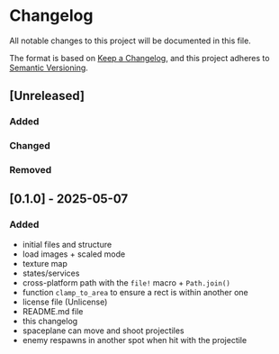 # Changelog

All notable changes to this project will be documented in this file.

The format is based on [Keep a Changelog](https://keepachangelog.com/en/1.1.0/),
and this project adheres to [Semantic Versioning](https://semver.org/spec/v2.0.0.html).

## [Unreleased]

### Added


### Changed


### Removed



## [0.1.0] - 2025-05-07

### Added

- initial files and structure
- load images + scaled mode
- texture map
- states/services
- cross-platform path with the `file!` macro + `Path.join()`
- function `clamp_to_area` to ensure a rect is within another one
- license file (Unlicense)
- README.md file
- this changelog
- spaceplane can move and shoot projectiles
- enemy respawns in another spot when hit with the projectile
